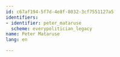 ```yaml
---
id: c67af194-5f7d-4e8f-8032-3cf7551127a5
identifiers:
- identifier: peter_mataruse
  scheme: everypolitician_legacy
name: Peter Mataruse
lang: en

---
```

